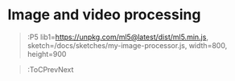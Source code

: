 # Image and video processing

> :P5 lib1=https://unpkg.com/ml5@latest/dist/ml5.min.js, sketch=/docs/sketches/my-image-processor.js, width=800, height=900

> :ToCPrevNext